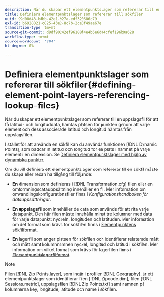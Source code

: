 ```yaml
---
description: När du skapar ett elementpunktslager som refererar till en uppslagsfil för att få latitud- och longituddata, hämtas platsen för punkten genom att varje element och dess associerade latitud och longitud hämtas från uppslagsfilen.
title: Definiera elementpunktslager som refererar till sökfiler
uuid: 99d08d43-bdbb-42e1-927a-edf320686c79
exl-id: b6928821-c825-43e2-8c7b-2ce0f49aa67e
translation-type: tm+mt
source-git-commit: d9df90242ef96188f4e4b5e6d04cfef196b0a628
workflow-type: tm+mt
source-wordcount: '304'
ht-degree: 0%

---
```


# Definiera elementpunktslager som refererar till sökfiler{#defining-element-point-layers-referencing-lookup-files}

När du skapar ett elementpunktslager som refererar till en uppslagsfil för att få latitud- och longituddata, hämtas platsen för punkten genom att varje element och dess associerade latitud och longitud hämtas från uppslagsfilen.

I stället för att använda en sökfil kan du använda funktionen [!DNL Dynamic Points], som bäddar in latitud och longitud för en plats i namnet på varje element i en dimension. Se [Definiera elementpunktslager med hjälp av dynamiska punkter](../../../../../home/c-geo-oview/c-wk-img-lyrs/c-elmt-pt-lyrs/c-elmt-pt-lyrs-ref-lkp-files/c-elmt-pt-lyr-file-frmt/c-dyn-pts.md#concept-77ae65bedc3f465489bc135ae7e3c2f3).

Om du vill definiera ett elementpunktslager som refererar till en sökfil måste du skapa eller redan ha tillgång till följande:

* **En** dimension som definieras i  [!DNL Transformation.cfg] filen eller en omformningsdatauppsättning innehåller en fil. Mer information om omvandlingskonfigurationsfiler finns i *Konfigurationshandboken för datauppsättningar*.

* **En uppslagsfil** som innehåller de data som används för att rita varje datapunkt. Den här filen måste innehålla minst tre kolumner med data för varje datapunkt: nyckeln, longituden och latituden. Mer information om det format som krävs för sökfilen finns i [Elementpunktens sökfilformat](../../../../../home/c-geo-oview/c-wk-img-lyrs/c-elmt-pt-lyrs/c-elmt-pt-lyrs-ref-lkp-files/c-elmt-pt-lkp-file-frmt.md#concept-c059121019ea4dbcb1c17129567f4121).

* **En** lagerfil som anger platsen för sökfilen och identifierar relaterade mått och mått samt kolumnnamnen nyckel, longitud och latitud i sökfilen. Mer information om vilket format som krävs för lagerfilen finns i [Elementpunktslagerfilformat](../../../../../home/c-geo-oview/c-wk-img-lyrs/c-elmt-pt-lyrs/c-elmt-pt-lyrs-ref-lkp-files/c-elmt-pt-lyr-file-frmt/c-elmt-pt-lyr-file-frmt.md#concept-678a95cb69644105a7af1b86ad5a5981).

>[!NOTE]
>
>Filen [!DNL Zip Points.layer], som ingår i profilen [!DNL Geography], är ett elementpunktslager som identifierar filen [!DNL Zipcode.dim], filen [!DNL Sessions.metric], uppslagsfilen [!DNL Zip Points.txt] samt namnen på kolumnerna key, longitude, latitude och name i sökfilen.
